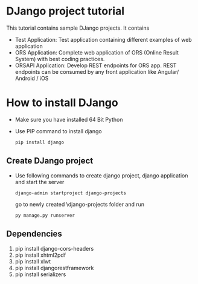 # DJango project tutorial

This tutorial contains sample DJango projects.
It contains 

* Test Application: Test application containing different examples of web application 
* ORS Application: Complete web application of ORS (Online Result System) with best coding practices. 
* ORSAPI Application: Develop REST endpoints for ORS app. REST endpoints can be consumed by any front application like Angular/ Android / iOS

# How to install  DJango 

* Make sure you have installed 64 Bit Python 
* Use PIP command to install django 

  `pip install django`
  
## Create DJango project 

* Use following commands to create django project, django application and start the server 

  `django-admin startproject django-projects`
  
  go to newly created \django-projects folder and run 
  
  `py manage.py runserver`

## Dependencies 

1. pip install django-cors-headers
1. pip install xhtml2pdf
1. pip install xlwt
1. pip install djangorestframework
1. pip install serializers







